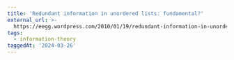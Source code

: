 ```yaml
---
title: 'Redundant information in unordered lists: fundamental?'
external_url: >-
  https://eegg.wordpress.com/2010/01/19/redundant-information-in-unordered-lists-fundamental/
tags:
  - information-theory
taggedAt: '2024-03-26'
---
```


